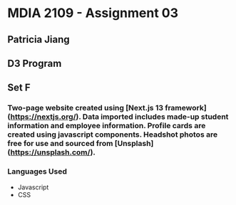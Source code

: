 
# MDIA 2109 - Assignment 03

## Patricia Jiang 
## D3 Program
## Set F

### Two-page website created using [Next.js 13 framework] (https://nextjs.org/). Data imported includes made-up student information and employee information. Profile cards are created using javascript components. Headshot photos are free for use and sourced from [Unsplash] (https://unsplash.com/).

### Languages Used
* Javascript
* CSS

